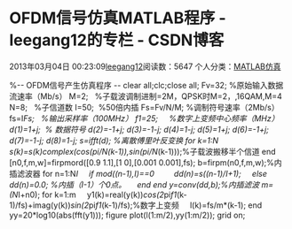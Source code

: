# OFDM信号仿真MATLAB程序 - leegang12的专栏 - CSDN博客
2013年03月04日 00:23:09[leegang12](https://me.csdn.net/leegang12)阅读数：5647
个人分类：[MATLAB仿真](https://blog.csdn.net/leegang12/article/category/816263)

%-- OFDM信号产生仿真程序 --
clear all;clc;close all;
Fv=32; %原始输入数据流速率（Mb/s）
M=2;   %子载波调制进制=2M，QPSK时M=2，,16QAM,M=4
N=8;   %子信道数
I=50;  %50倍内插
Fs=Fv/N/M; %调制符号速率（2Mb/s）
fs=I*Fs;   %输出采样率（100MHz）
f1=25;     %数字上变频中心频率（MHz）
d(1)=1+j;  % 数据符号
d(2)=-1+j;
d(3)=-1-j;
d(4)=1-j;
d(5)=1+j;
d(6)=-1+j;
d(7)=-1-j;
d(8)=1-j;
s=ifft(d); %离散傅里叶反变换
for k=1:N
    s(k)=s(k)*complex(cos(pi/N*(k-1)),sin(pi/N*(k-1)));%子载波搬移半个信道
end
[n0,f,m,w]=firpmord([0.9 1.1],[1 0],[0.001 0.001],fs);
b=firpm(n0,f,m,w);%内插滤波器
for n=1:N*I
    if mod((n-1),I)==0
        dd(n)=s((n-1)/I+1);
    else
        dd(n)=0.0; %内插（I-1）个0点。
    end
end
y=conv(dd,b);%内插滤波
m=(N*I+n0);
for k=1:m
    y1(k)=real(y(k))*cos(2*pi*f1*(k-1)/fs)+imag(y(k))*sin(2*pi*f1*(k-1)/fs);%数字上变频
    l(k)=fs/m*(k-1);
end
yy=20*log10(abs(fft(y1)));
figure
plot(l(1:m/2),yy(1:m/2));
grid on;
